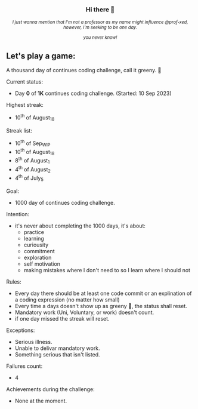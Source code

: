 <div align="center">
 
 ### Hi there 👋
  
 _<sub>I just wanna mention that I'm not a professor as my name might influence @prof-xed, however, I'm seeking to be one day.</sub>_
 
 _<sup>you never know!</sup>_
</div>

## Let's play a game:

A thousand day of continues coding challenge, call it greeny. 🍃

Current status:
 - Day **0** of **1K** continues coding challenge. (Started: 10 Sep 2023)

Highest streak:
 - 10<sup>th</sup> of August<sub>18</sub>

Streak list:
 - 10<sup>th</sup> of Sep<sub>WIP</sub>
 - 10<sup>th</sup> of August<sub>18</sub>
 - 8<sup>th</sup> of August<sub>1</sub>
 - 4<sup>th</sup> of August<sub>2</sub>
 - 4<sup>th</sup> of July<sub>5</sub>

Goal:
 - 1000 day of continues coding challenge.

Intention:
 - it's never about completing the 1000 days, it's about:
   - practice
   - learning
   - curiousity
   - commitment
   - exploration
   - self motivation
   - making mistakes where I don't need to so I learn where I should not

Rules:
 - Every day there should be at least one code commit or an explination of a coding expression (no matter how small)
 - Every time a days doesn't show up as greeny 🍃, the status shall reset.
 - Mandatory work (Uni, Voluntary, or work) doesn't count.
 - if one day missed the streak will reset.

Exceptions:
 - Serious illness.
 - Unable to delivar mandatory work.
 - Something serious that isn't listed.

Failures count:
 - 4

Achievements during the challenge:
 - None at the moment.

<!---
Don't ask about the name I've tried 😒

Special earnings from my university:

Earned two of those though...
![badge]

[badge]: https://custom-icon-badges.herokuapp.com/badge/ADS&AI-1x-orange.svg?logo=goldmedal
-->

<!-- Originals...
**prof-xed/prof-xed** is a ✨ _special_ ✨ repository because its `README.md` (this file) appears on your GitHub profile.

Here are some ideas to get you started:

- 🔭 I’m currently working on ...
- 🌱 I’m currently learning ...
- 👯 I’m looking to collaborate on ...
- 🤔 I’m looking for help with ...
- 💬 Ask me about ...
- 📫 How to reach me: ...
- 😄 Pronouns: ...
- ⚡ Fun fact: ...
-->
